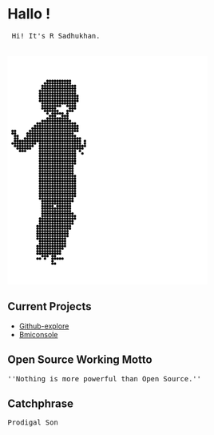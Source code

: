 # Hallo !
<pre>
 Hi! It's R Sadhukhan.
<br>
<img src="autoload/STRd.gif" >
</pre>
## Current Projects
 + [Github-explore](https://github.com/SudipC3/github-explore)
 + [ Bmiconsole ](https://github.com/SadhukhanR/bmiconsole)
## Open Source Working Motto
<pre>
''Nothing is more powerful than Open Source.''
</pre>

## Catchphrase
<pre>
Prodigal Son
</pre>
